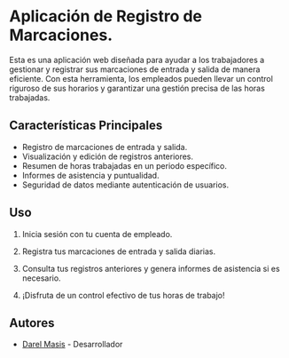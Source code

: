 # Aplicación de Registro de Marcaciones.

Esta es una aplicación web diseñada para ayudar a los trabajadores a gestionar y registrar sus marcaciones de entrada y salida de manera eficiente. Con esta herramienta, los empleados pueden llevar un control riguroso de sus horarios y garantizar una gestión precisa de las horas trabajadas.

## Características Principales
- Registro de marcaciones de entrada y salida.
- Visualización y edición de registros anteriores.
- Resumen de horas trabajadas en un periodo específico.
- Informes de asistencia y puntualidad.
- Seguridad de datos mediante autenticación de usuarios.

## Uso

1. Inicia sesión con tu cuenta de empleado.

2. Registra tus marcaciones de entrada y salida diarias.

3. Consulta tus registros anteriores y genera informes de asistencia si es necesario.

4. ¡Disfruta de un control efectivo de tus horas de trabajo!

## Autores

- [Darel Masis](https://github.com/darrelmasis) - Desarrollador